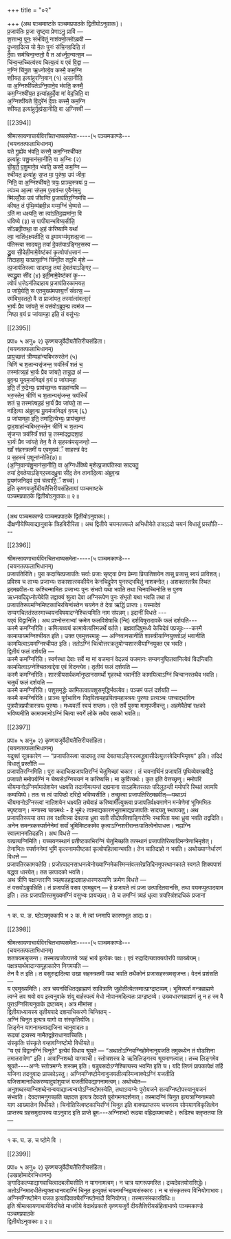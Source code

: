 +++
title = "०२"

+++
(अथ पञ्चमाष्टके पञ्चमप्रपाठके द्वितीयोऽनुवाकः)।  
प्र॒जाप॑तिः प्र॒जा सृ॒ष्ट्वा प्रेणाऽनु॒ प्रावि॑ —  
श॒त्ताभ्य॒ पुनः॒ संभ॑वितुं नाश॑क्नो॒त्सो॑ऽब्रवी —  
दृ॒ध्नव॒दित्स यो मे॒तः पुनः॑ संचि॒नव॒दिति॒ तं  
दे॒वाः सम॑चिन्व॒न्ततो॒ वै त आ॑र्ध्नुव॒न्यत्स॒म —  
चि॑न्व॒न्तच्चित्य॑स्य चित्य॒त्वं य एवं वि॒द्वा —  
न॒ग्निं चि॑नु॒त ऋ॒ध्नोत्ये॒व कस्मै॒ कम॒ग्नि  
श्वी॒यत॒ इत्या॑हुरग्नि॒वान् (१) अ॒सा॒नीति॒  
वा अ॒ग्निश्वी॑यतेऽग्नि॒वाने॒व भ॑वति॒ कस्मै॒  
कम॒ग्निश्वी॑य॒त इत्या॑हहुर्दे॒वा मा॑ वेद॒न्निति॒ वा  
अ॒ग्निश्वी॑यते वि॒दुरे॑नं दे॒वाः कस्मै॒ कम॒ग्नि  
श्वी॑यत॒ इत्या॑हुर्गृ॒ह्य॑सा॒नीति॒ वा अ॒ग्निश्वी॑ —

[[2394]]

श्रीमत्सायणाचार्यविरचितभाष्यसमेता-----(५ पञ्चमकाण्डे---  
(चयनतत्फलाभिधानम्)  
यते गु॒ह्ये॑व भ॑वति॒ कस्मै॒ कम॒ग्निश्ची॑यत  
इत्या॑हुः पशु॒मान॑सा॒नीति॒ वा अ॒ग्निः (२)  
ची॒य॒ते॒ प॒शु॒माने॒व भ॑वति॒ कस्मै॒ कम॒ग्नि —  
श्ची॑यत॒ इत्या॑हुः स॒प्त मा॒ पुरु॑षा॒ उप॑ जीवा॒  
निति॒ वा अ॒ग्निश्ची॑यते॒ त्रयः॒ प्राञ्च॒स्त्रयः॑ प्र॒ —  
त्य॑ञ्च आ॒त्मा स॑प्त॒म ए॒ताव॑न्त ए॒वैन॑म॒मु  
ष्मि॑ल्लोँ॒क उप॑ जीवन्ति प्र॒जाप॑तिर॒ग्निम॑चि —  
कीषत॒ तं पृ॑थि॒व्य॑ब्रवी॒न्न मय्य॒ग्निं चे॒ष्यसे —  
ऽति॑ मा धक्ष्यति॒ सा त्वा॑ऽतिद॒ह्यमा॑ना॒ वि  
ध॑विष्ये (३) स पापी॑यान्भविष्य॒सीति॒  
सो॑ऽब्रवी॒त्तथा॒ वा अ॒हं क॑रिष्यामि यथां॑  
त्वा॒ नाति॑ध॒क्ष्यतीति॒ स इ॒मामभ्य॑मृशत्प्र॒जा —  
प॑तिस्त्वा सादयतु॒ तया॑ दे॒वत॑याऽङ्गिर॒सस्व —  
द्ध्रु॒वा सी॒देती॒मामे॒वेष्ट॑कां कृ॒त्वोपा॑ध॒त्तान॑ —  
तिदाहाय॒ यत्प्रत्या॒ग्निं चि॑न्वी॒त तद॒भि मृ॑शे —  
त्प्र॒जाप॑तिस्त्वा सादयतु॒ तया॑ दे॒वत॑याऽङ्गिर॒ —  
स्वद्ध्रु॒वा सी॑द (४) इती॒मामे॒वेष्ट॑कां कृ॒---  
त्वोपं ध॒त्तेऽन॑तिदाहाय प्र॒जाप॑तिरकामयत॒  
प्र जा॑ये॒येति॒ स एतमुख्य॑मपश्य॒त्तँ सं॑वत्स॒ —  
रम॑बिभ॒स्ततो॒ वै स प्राजा॑यत॒ तस्मा॑त्संवत्स॒रं  
भा॒र्यः॑ प्रैव जा॑यते॒ सं वस॑वोऽब्रुव॒न्प्र त्वम॑ज —  
निष्ठा व॒यं प्र जा॑यामहा॒ इति॒ तं वसु॑भ्यः॒

[[2395]]

प्रपा० ५ अनु० २) कृष्णयजुर्वेदीयतैत्तिरीयसंहिता।  
(चयनतत्फलाभिधानम्)  
प्राय॒च्छत्तं त्रीण्यहा॑न्यबिभरुस्तेन॑ (५)  
त्रिणि॑ च श॒तान्यसृ॑जन्त॒ त्रय॑स्त्रिँ शतं च॒  
तस्मा॑त्त्र्य॒हं भा॒र्यः प्रैव जा॑यते॒ तान्रुद्रा अ॑ —  
ब्रुव॒न्प्र यूयम॒जनिढ्वं व॒यं प्र जा॑यामहा॒  
इति॒ तँ रु॒द्रेभ्यः॒ प्राय॑च्छ॒न्तः षडहा॑न्यबि —  
भरु॒स्तेन॒ त्रीणि॑ च श॒तान्यसृ॑जन्त॒ त्रय॑स्त्रिँ  
शतं च॒ तस्मा॑त्षड॒हं भा॒र्य॑ प्रैव जा॑यते॒ ता —  
ना॑दि॒त्या अ॑ब्रुव॒न्प्र यू॒यम॑जनिढ्वं व॒यम् (६)  
प्र जा॑यामहा॒ इति॒ तमा॑दि॒त्येभ्यः॒ प्राय॑च्छ॒न्तं  
द्वाद॒शाहा॑न्यबिभरु॒स्ते॒न त्रीणि॑ च श॒तान्य  
सृ॑जन्त त्रय॑स्त्रिँ शतं च॒ तस्मा॑द्द्वादशा॒हं  
भा॒र्यः॑ प्रैव जा॑यते॒ तेन॒ वै ते स॒हस्त्र॑मसृजन्तो॒ —  
खाँ स॑हस्त्रतमीं य एवमुख्य॑ँ साहस्त्रं वेद  
प्र स॒हस्त्रं॑ प॒शूना॑प्नोति(७)॥  
(अ॒ग्नि॒वान्प॑शु॒मान॑सा॒नीति॒ वा अ॒ग्निर्ध॑विष्ये मृशेत्प्र॒जाप॑तिस्वा सादयतु॒  
तया॑ दे॒वतेयाऽङ्गिर॒स्वदध्रु॒वा सी॑द॒ तेन ताना॑दि॒त्या अ॑ब्रुव॒न्प्र  
यू॒यम॑जनिढ्वं व॒यं च॑त्वारि॒ँ शच्च॑)।  
इति कृष्णयजुर्वेदीयतैत्तिरीयसंहितायां पञ्चमाष्टके  
पञ्चमप्रपाठके द्वितीयोऽनुवाकः॥ २॥
___________
(अथ पञ्चमकाण्डे पञ्चमप्रपाठके द्वितीयोऽनुवाकः)।  
दीक्षणीयेष्यियाद्यानुवाके त्रिहविरीरिता। अथ द्वितीये चयनतत्फले अभिधीयेते तत्रऽऽदो चयनं विधातुं प्रस्तौति----

[[2396]]

श्रीमत्सायणाचार्यविरचितभाष्यसमेता-----(५ पञ्चमकाण्डे---  
(चयनतत्फलाभिधानम्)  
प्रजापतिरिति। पुरा कदाचित्प्रजापतिः सर्वाः प्रजाः सृष्ट्वा प्रेणा प्रेम्णा प्रियातिशयेन तासु प्रजासु स्वयं प्राविशत्। प्रविश्य च ताभ्यः प्रजाभ्यः सकाशात्स्वकीयेन केनचिद्रुपेण पुनरुद्भवितुं नाशक्नोत्। अशक्तस्तत्रैव स्थित इदमब्रवीत-यः कश्चिन्मामितः प्रजाभ्यः पुनः संभवो यथा भवति तथा चिनवच्चिनोति स पुरुष ऋध्नवदिदृध्नोत्येवेति तद्वाक्यं श्रुत्वा देवा अग्निरूपेण पुनः संभृतो यथा भवति तथा तं प्रजापतिरूपमग्निमिष्टकाभिरचिन्वंस्तेन चयनेन ते देवा ऋद्धिं प्राप्ताः। यस्मादेवं सम्यगचिततंस्तस्माच्चयनविषयादग्नेश्चित्यमिति नाम संपन्नम्। इदानीं विधत्ते ---  
यएवं विद्वानिति। अथ प्रश्नोत्तराभ्यां क्रमेण फलविशेषान्नि (न्दि) दर्शयिषुरादावकें फलं दर्शयति---  
कस्मै कमग्निरिति। कमित्यव्ययं कामायेत्यस्मिन्नर्थे वर्तते। ब्रह्मवादिषुमध्ये केचिदेवं पप्रच्छुः---कस्मै कामायायमग्निश्चीयत इति। उक्त एवमुत्तरमाहुः — अग्निवानसानीति शास्त्रीयाग्नियुक्तोऽहं भवानीति कामयित्वाऽयमग्निश्चीयत इति। ततोऽग्निं चित्वोत्तरक्रतुयोग्यशास्त्रीयाग्नियुक्त एव भवति।  
द्वितीयं फलं दर्शयति —  
कस्मै कमग्निरिति। स्वर्गस्था देवाः सर्वे मा मां यजमानं वेदन्नयं यजमानः सम्यगनुष्ठितवानित्येवं विदन्त्विति कामयित्वाऽग्नेश्चितत्वाद्देवा एवं विदन्त्येव। तृतीयं फलं दर्शयति —  
कस्मै कमग्निरिति। शास्त्रीयसर्वकर्मानुष्ठानसमर्थो गृहस्थो भवानीति कामयित्वाऽग्निं चिन्वानस्तथैव भवति। चतुर्थं फलं दर्शयति —  
कस्मै कमग्निरिति। पशुसमृद्धेः कामितत्वात्पशुसमृद्धिर्भवत्येव। पञ्चमं फलं दर्शयति —  
कस्मै कमग्निरिति। प्राञ्चः पूर्वभाविनः पितृपितामहप्रपितामहास्त्रयः पुरुषाः प्रत्यञ्चः पश्चाद्भाविनः पुत्रपौत्रप्रपौत्रास्त्रयः पुरुषाः। मध्यवर्ती स्वयं सप्तमः। एते सर्वे पुरुषा मामुपजीवन्तु। अहमेवैतेषां रक्षको भविष्यमीति कामयमानोऽग्निं चित्वा स्वर्गे लोके तथैव रक्षको भवति॥

[[2397]]

प्रपा० ५ अनु० २) कृष्णयजुर्वेदीयतैत्तिरीयसंहिता।  
(चयनतत्फलाभिधानम्)  
यदुक्तं सूत्रकारेण — “प्रजापतिस्त्वा सादयतु तया देवतयाऽङ्गिरस्वद्ध्रुवासीदेत्युत्तरवेदिमभिमृश्य” इति। तदिदं विधातुं प्रस्तौति —  
प्रजापतिरग्निमिति। पुरा कदाचित्प्रजापतिरग्निं चेतुमिच्छां चकार। तं चयनार्थिनं प्रजापतिं पृथिव्येवमब्रवीद्धे प्रजापते ममोपर्यग्निं न चेष्यसेऽग्निचयनं न करिष्यसि। मा कुर्वित्यर्थः। कुत इति वेत्तच्छृणु। ममोपरि चीयमानोऽग्निर्मामातेशयेन धक्ष्यति तदानीमत्यन्तं दह्यमाना साऽहमितस्ततः परिलुठन्ती ममोपरि स्थितं त्वामपि कम्पयिष्ये। ततः स त्वं पापिष्ठो दरिद्रो भविष्यसीति। तच्छ्रुत्वा प्रजापतिरिदमब्रवीत्—यथाऽयं चीयमानोऽग्निस्त्वां नातिशयेन धक्ष्यति तथैवाहं करिष्यामीत्युक्त्वा प्रजापतिर्वक्ष्यमाणेन मन्त्रेणेमां भूमिमभितः स्पृष्टवान्। मन्त्रस्य चायमर्थः - हे भूमे२ त्वामाद्यकारणभूतामाद्यप्रजापतिः सादयतु स्थापयतु। अथ प्रजापतिरूपया तया तव रक्षयित्र्या देवतया ध्रुवा सती सीदोपविशाङ्गिरोभिः स्थापिता यथा ध्रुवा भवति तद्वदिति। अनेन समन्त्रकस्पर्शनेनेमां सर्वां भूमिमिष्टकामेव कृत्वाऽग्निशरीरान्तःपातित्वेनोपाधत्त। नह्यग्निः स्वात्मानमतिदहति। अथ विधत्ते —  
यत्प्रत्यग्निमिति। यच्चयनस्थानं प्रतीष्टकाभिरग्निं चेतुमिच्छति तत्स्थानं प्रजापतिरित्यादिमन्त्रेणाभिमृशेत्। तेनाभितः स्पर्शननेमां भूमिं कृत्स्नामपीष्टकां कृत्वोपहितवान्भवति। तेन चातिदाहो न भवति। अथोख्याग्नेर्धारणं विधत्ते —  
प्रजापतिरकामयतेति। प्रजोत्पादनसाधनत्वेनोख्याग्निमेकस्मिन्संवत्सरेप्रतिदिनमुपस्थानकाले स्वगले शिक्यपाशं बद्ध्वा धारयेत्। तत उत्पादको भवति।  
अथ त्रीणि पक्षान्तराणि त्र्यहषडहद्वादशाहधास्णरूपाणि क्रमेण विधत्ते —  
तं वसवोऽब्रुवन्निति। तं प्रजापतिं वसव एवमब्रुवन् — हे प्रजापते त्वं प्रजा उत्पादितवानसि, तथा वयमप्युत्पादयाम इति। ततः प्रजापतिस्तमुख्यमग्निं वसुभ्यः प्रायच्छत्। ते च तमग्निं त्र्यहं धृत्वा त्रयस्त्रिंशदधिकं प्रजानां
___________________  
१ क. घ. ङ. ष्ठोऽयमृक्कापि भ २ क. मे त्वां घ्नमापि कारणभूत आद्यः प्र।

[[2398]]

श्रीमत्सायणाचार्यविरचितभाष्यसमेता-----(५ पञ्चमकाण्डे---  
(चयनतत्फलाभिधानम्)  
शतत्रयमसृजन्त। तस्मात्प्रजोत्पत्तये त्र्यहं भार्य इत्येकः पक्षः। एवं रुद्रादित्यवाक्ययोरपि व्याख्येयम्। पक्षत्रयार्थवादान्समूहाकारेण निगमयति —  
तेन वै त इति। त वसुरुद्रादित्या उखा सहस्त्रतमी यथा भवति तथैकोनं प्रजासहस्त्रमसृजन्त। वेदनं प्रशंसति —  
य एवमुख्यमिति। अत्र चयनविधितद्ब्राह्मणं सावित्राणि जुहोतीत्येतस्मात्प्राग्द्रष्टव्यम्। भूमिस्पर्श मन्त्रब्राह्मणे त्वग्ने तव श्रवो वय इत्यनुवाके शंयू बार्हस्पत्यं मेधो नोपानमदित्यतः प्राग्द्रष्टव्ये। उख्यधारणब्राह्मणं तु न ह स्म वै पुराऽग्निरित्यनुवाके द्रष्टव्यम्। अत्र मीमांसा।  
द्वितीयाध्यायस्य तृतीयपादे दशमाधिकरणे चिन्तितम् -  
अग्निं चिनुत इत्यत्र यागो वा संस्कृतिर्यजिः।  
लिङ्गेन यागनामत्वाद्यजिना चानुवादतः॥  
रूढ्यां द्रव्यस्य नामैतद्वह्रेराधानवच्चितिः।  
संस्कृतिः संस्कृते वन्हावग्निष्टोमो विधीयते॥  
“य एवं विद्वानग्निं चिनुते” इत्येवं विधाय श्रूयते — “अथातोऽग्निवग्निहोमेनानुयजति तमुक्थ्येन तं षोडशिना तमातरात्रेण” इति। अत्राग्निशब्दो यागवाची। स्तोत्रशस्त्र देः ऋतिलिङ्गस्य श्रूयमाणत्वात्। तच्च लिङ्गमेव श्रूयते----अग्नेः स्तोत्रमग्नेः शस्त्रम् इति। षडुपसदोऽग्नेश्चित्यस्य भवन्ति इति च। यदि लिघ्गं प्रापकापेक्षं तर्हि यजिना तदनुवादः प्रापकोऽस्तु। अग्निमग्निष्टोमेनानुजयतीत्यस्मिन्वाक्येऽग्निं यजतीति यजिसामानाधिकरण्यादुपांशुयाजं यजतीविवद्यागनामत्वम्। अथोच्येत—अनुशब्दस्याग्निशब्देनान्वयाद्याज्यन्वयोऽग्निष्टोमस्येति, तथाऽप्यग्नेः पुरोयजने सत्यग्निष्टोपस्यानुयजनं संभवति। देवदत्तमनुगच्छति यज्ञदत्त इत्यत्र देवदत्ते पुरोगमनदर्शनात्। तस्मादग्निं चिनुत इत्यत्राग्निनामको याग आख्यातेन विधीयते। चिनोतिस्त्विष्टकाभिरग्निं चिनुत इति वाक्यप्राप्तस्य चयनस्य सोमयागविकृतित्वेन प्राप्तस्य ग्रहसमुदायस्य वाऽनुवाद इति प्राप्ते ब्रूमः---अग्निशब्दो रूढ्या वह्रिद्रव्यमाचष्टे। रूढिश्च क्लृप्ततया लि —
______________________________________  
१ क. घ. ङ. च ष्टोमे वि ।

[[2399]]

प्रपा० ५ अनु० २) कृष्णयजुर्वेदीयतैत्तिरीयसंहिता।  
(उखाहोमादेरभिधानम्)  
ङ्गादिकल्प्याद्यागवाचित्वादबलीयसीति न यागनामत्वम्। न चात्र यागरूपमस्ति। द्रव्यदेवतयोरासिद्धेः। अतोऽग्निमादधीतेत्युक्ताधानवदाग्निं चिनुत इत्युक्तं चयनमग्निद्रव्यसंस्कारः। न च संस्कृतस्य विनियोगाभावः। अग्निमग्निष्टोमेन यजत इत्यादिवाक्यैरग्निष्टोमादौ विनियोगत्। तस्मात्संस्कारविधिः॥  
इति श्रीमत्सायणाचार्यविरचिते माधवीये वेदार्थप्रकाशे कृष्णयजुर्वे दीयतैत्तिरीयसंहिताभाष्ये पञ्चमकाण्डे पञ्चमप्रपाठके  
द्वितीयोऽनुवाकाः॥ २॥
___________
